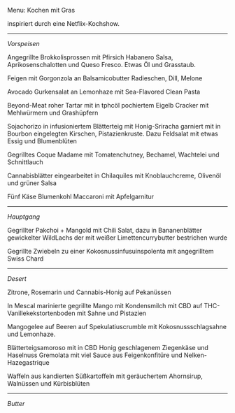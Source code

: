 Menu: Kochen mit Gras

inspiriert durch eine Netflix-Kochshow.

---
*Vorspeisen*

Angegrillte Brokkolisprossen mit Pfirsich Habanero Salsa, Aprikosenschalotten und Queso Fresco. Etwas Öl und Grasstaub.

Feigen mit Gorgonzola an Balsamicobutter
Radieschen, Dill, Melone

Avocado Gurkensalat an Lemonhaze mit Sea-Flavored Clean Pasta

Beyond-Meat roher Tartar mit in tphcöl pochiertem Eigelb
Cracker mit Mehlwürmern und Grashüpfern

Sojachorizo in infusioniertem Blätterteig mit Honig-Sriracha garniert mit in Bourbon eingelegten Kirschen, Pistazienkruste. Dazu Feldsalat mit etwas Essig und Blumenblüten

Gegrilltes Coque Madame mit Tomatenchutney, Bechamel, Wachtelei und Schnittlauch

Cannabisblätter eingearbeitet in Chilaquiles mit Knoblauchcreme, Olivenöl und grüner Salsa

Fünf Käse Blumenkohl Maccaroni mit Apfelgarnitur

---
*Hauptgang*

Gegrillter Pakchoi + Mangold mit Chili Salat, dazu
 in Bananenblätter gewickelter WildLachs der mit weißer Limettencurrybutter bestrichen wurde

Gegrillte Zwiebeln zu einer Kokosnussinfusuinspolenta mit angegrilltem Swiss Chard

---
*Desert*

Zitrone, Rosemarin und Cannabis-Honig auf Pekanüssen

In Mescal marinierte gegrillte Mango mit Kondensmilch mit CBD auf THC-Vanillekekstortenboden mit Sahne und Pistazien

Mangogelee auf Beeren auf Spekulatiuscrumble mit Kokosnussschlagsahne und Lemonhaze.

Blätterteigsamoroso mit in CBD Honig geschlagenem Ziegenkäse und Haselnuss Gremolata mit viel Sauce aus Feigenkonfitüre und Nelken-Hazegastrique

Waffeln aus kandierten Süßkartoffeln mit geräuchertem Ahornsirup, Walnüssen und Kürbisblüten

---
*Butter*
